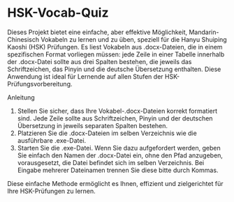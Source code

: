 # HSK-Vocab-Quiz
Dieses Projekt bietet eine einfache, aber effektive Möglichkeit, Mandarin-Chinesisch Vokabeln zu lernen und zu üben, speziell für die Hanyu Shuiping Kaoshi (HSK) Prüfungen. Es liest Vokabeln aus .docx-Dateien, die in einem spezifischen Format vorliegen müssen: jede Zeile in einer Tabelle innerhalb der .docx-Datei sollte aus drei Spalten bestehen, die jeweils das Schriftzeichen, das Pinyin und die deutsche Übersetzung enthalten. Diese Anwendung ist ideal für Lernende auf allen Stufen der HSK-Prüfungsvorbereitung.

Anleitung

1. Stellen Sie sicher, dass Ihre Vokabel-.docx-Dateien korrekt formatiert sind. Jede Zeile sollte aus Schriftzeichen, Pinyin und der deutschen Übersetzung in jeweils separaten Spalten bestehen.
2. Platzieren Sie die .docx-Dateien im selben Verzeichnis wie die ausführbare .exe-Datei.
3. Starten Sie die .exe-Datei. Wenn Sie dazu aufgefordert werden, geben Sie einfach den Namen der .docx-Datei ein, ohne den Pfad anzugeben, vorausgesetzt, die Datei befindet sich im selben Verzeichnis. Bei Eingabe mehrerer Dateinamen trennen Sie diese bitte durch Kommas.


Diese einfache Methode ermöglicht es Ihnen, effizient und zielgerichtet für Ihre HSK-Prüfungen zu lernen.
